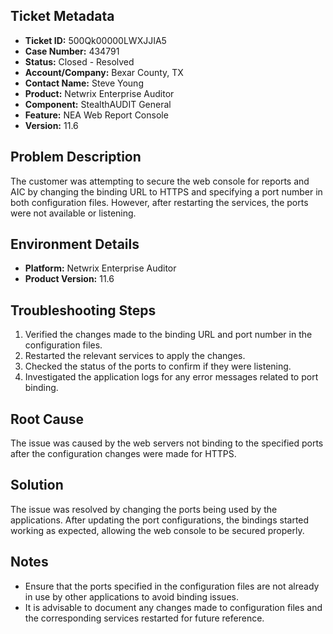## Ticket Metadata
- **Ticket ID:** 500Qk00000LWXJJIA5
- **Case Number:** 434791
- **Status:** Closed - Resolved
- **Account/Company:** Bexar County, TX
- **Contact Name:** Steve Young
- **Product:** Netwrix Enterprise Auditor
- **Component:** StealthAUDIT General
- **Feature:** NEA Web Report Console
- **Version:** 11.6

## Problem Description
The customer was attempting to secure the web console for reports and AIC by changing the binding URL to HTTPS and specifying a port number in both configuration files. However, after restarting the services, the ports were not available or listening.

## Environment Details
- **Platform:** Netwrix Enterprise Auditor
- **Product Version:** 11.6

## Troubleshooting Steps
1. Verified the changes made to the binding URL and port number in the configuration files.
2. Restarted the relevant services to apply the changes.
3. Checked the status of the ports to confirm if they were listening.
4. Investigated the application logs for any error messages related to port binding.

## Root Cause
The issue was caused by the web servers not binding to the specified ports after the configuration changes were made for HTTPS.

## Solution
The issue was resolved by changing the ports being used by the applications. After updating the port configurations, the bindings started working as expected, allowing the web console to be secured properly.

## Notes
- Ensure that the ports specified in the configuration files are not already in use by other applications to avoid binding issues.
- It is advisable to document any changes made to configuration files and the corresponding services restarted for future reference.